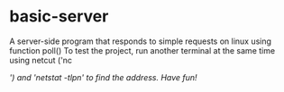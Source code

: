 # basic-server
A server-side program that responds to simple requests on linux using function poll()
To test the project, run another terminal at the same time using netcut ('nc <address> <port>') and 'netstat -tlpn' to find the address. Have fun!
